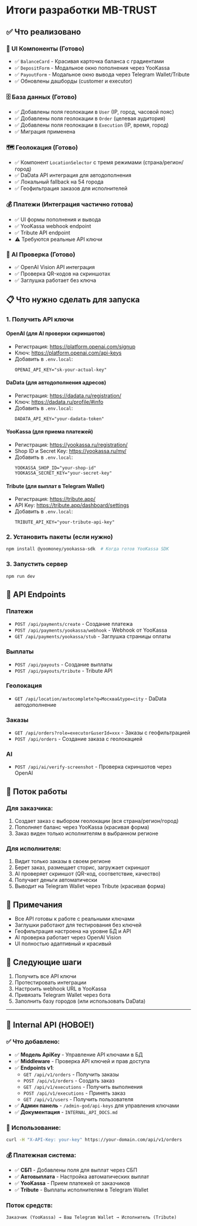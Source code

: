 # Итоги разработки MB-TRUST

## ✅ Что реализовано

### 🎨 UI Компоненты (Готово)
- ✅ `BalanceCard` - Красивая карточка баланса с градиентами
- ✅ `DepositForm` - Модальное окно пополнения через YooKassa
- ✅ `PayoutForm` - Модальное окно вывода через Telegram Wallet/Tribute
- ✅ Обновлены дашборды (customer и executor)

### 🗄️ База данных (Готово)
- ✅ Добавлены поля геолокации в `User` (IP, город, часовой пояс)
- ✅ Добавлены поля геолокации в `Order` (целевая аудитория)
- ✅ Добавлены поля геолокации в `Execution` (IP, время, город)
- ✅ Миграция применена

### 🗺️ Геолокация (Готово)
- ✅ Компонент `LocationSelector` с тремя режимами (страна/регион/город)
- ✅ DaData API интеграция для автодополнения
- ✅ Локальный fallback на 54 города
- ✅ Геофильтрация заказов для исполнителей

### 💰 Платежи (Интеграция частично готова)
- ✅ UI формы пополнения и вывода
- ✅ YooKassa webhook endpoint
- ✅ Tribute API endpoint
- ⚠️ Требуются реальные API ключи

### 🤖 AI Проверка (Готово)
- ✅ OpenAI Vision API интеграция
- ✅ Проверка QR-кодов на скриншотах
- ✅ Заглушка работает без ключа

## 📋 Что нужно сделать для запуска

### 1. Получить API ключи

#### OpenAI (для AI проверки скриншотов)
- Регистрация: https://platform.openai.com/signup
- Ключ: https://platform.openai.com/api-keys
- Добавить в `.env.local`:
  ```env
  OPENAI_API_KEY="sk-your-actual-key"
  ```

#### DaData (для автодополнения адресов)
- Регистрация: https://dadata.ru/registration/
- Ключ: https://dadata.ru/profile/#info
- Добавить в `.env.local`:
  ```env
  DADATA_API_KEY="your-dadata-token"
  ```

#### YooKassa (для приема платежей)
- Регистрация: https://yookassa.ru/registration/
- Shop ID и Secret Key: https://yookassa.ru/my/
- Добавить в `.env.local`:
  ```env
  YOOKASSA_SHOP_ID="your-shop-id"
  YOOKASSA_SECRET_KEY="your-secret-key"
  ```

#### Tribute (для выплат в Telegram Wallet)
- Регистрация: https://tribute.app/
- API Key: https://tribute.app/dashboard/settings
- Добавить в `.env.local`:
  ```env
  TRIBUTE_API_KEY="your-tribute-api-key"
  ```

### 2. Установить пакеты (если нужно)

```bash
npm install @yoomoney/yookassa-sdk  # Когда готов YooKassa SDK
```

### 3. Запустить сервер

```bash
npm run dev
```

## 🎯 API Endpoints

### Платежи
- `POST /api/payments/create` - Создание платежа
- `POST /api/payments/yookassa/webhook` - Webhook от YooKassa
- `GET /api/payments/yookassa/stub` - Заглушка страницы оплаты

### Выплаты
- `POST /api/payouts` - Создание выплаты
- `POST /api/payouts/tribute` - Tribute API

### Геолокация
- `GET /api/location/autocomplete?q=Москва&type=city` - DaData автодополнение

### Заказы
- `GET /api/orders?role=executor&userId=xxx` - Заказы с геофильтрацией
- `POST /api/orders` - Создание заказа с геолокацией

### AI
- `POST /api/ai/verify-screenshot` - Проверка скриншотов через OpenAI

## 🔄 Поток работы

### Для заказчика:
1. Создает заказ с выбором геолокации (вся страна/регион/город)
2. Пополняет баланс через YooKassa (красивая форма)
3. Заказ виден только исполнителям в выбранном регионе

### Для исполнителя:
1. Видит только заказы в своем регионе
2. Берет заказ, размещает сторис, загружает скриншот
3. AI проверяет скриншот (QR-код, соответствие, качество)
4. Получает деньги автоматически
5. Выводит на Telegram Wallet через Tribute (красивая форма)

## 📝 Примечания

- Все API готовы к работе с реальными ключами
- Заглушки работают для тестирования без ключей
- Геофильтрация настроена на уровне БД и API
- AI проверка работает через OpenAI Vision
- UI полностью адаптивный и красивый

## 🚀 Следующие шаги

1. Получить все API ключи
2. Протестировать интеграции
3. Настроить webhook URL в YooKassa
4. Привязать Telegram Wallet через бота
5. Заполнить базу городов (или использовать DaData)

---

## 🔌 Internal API (НОВОЕ!)

### ✅ Что добавлено:
- ✅ **Модель ApiKey** - Управление API ключами в БД
- ✅ **Middleware** - Проверка API ключей и прав доступа
- ✅ **Endpoints v1**:
  - `GET /api/v1/orders` - Получить заказы
  - `POST /api/v1/orders` - Создать заказ
  - `GET /api/v1/executions` - Получить выполнения
  - `POST /api/v1/executions` - Принять заказ
  - `GET /api/v1/users` - Получить пользователя
- ✅ **Админ панель** - `/admin-god/api-keys` для управления ключами
- ✅ **Документация** - `INTERNAL_API_DOCS.md`

### 📱 Использование:
```bash
curl -H "X-API-Key: your-key" https://your-domain.com/api/v1/orders
```

### 💰 Платежная система:
- ✅ **СБП** - Добавлены поля для выплат через СБП
- ✅ **Автовыплата** - Настройка автоматических выплат
- ✅ **YooKassa** - Прием платежей от заказчиков
- ✅ **Tribute** - Выплаты исполнителям в Telegram Wallet

### Поток средств:
```
Заказчик (YooKassa) → Ваш Telegram Wallet → Исполнитель (Tribute)
```

